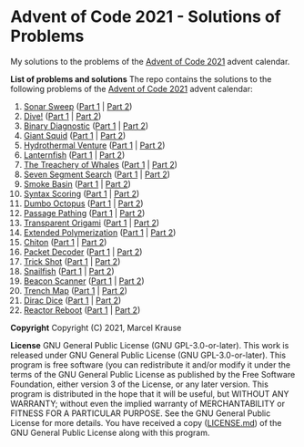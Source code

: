 # Advent of Code 2021 - Solutions of Problems

My solutions to the problems of the [Advent of Code 2021](https://adventofcode.com/2021) advent calendar.

**List of problems and solutions**
The repo contains the solutions to the following problems of the [Advent of Code 2021](https://adventofcode.com/2021) advent calendar:
1. [Sonar Sweep](https://adventofcode.com/2021/day/1) ([Part 1](Day01-01.py) | [Part 2](Day01-02.py))
2. [Dive!](https://adventofcode.com/2021/day/2) ([Part 1](Day02-01.py) | [Part 2](Day02-02.py))
3. [Binary Diagnostic](https://adventofcode.com/2021/day/3) ([Part 1](Day03-01.py) | [Part 2](Day03-02.py))
4. [Giant Squid](https://adventofcode.com/2021/day/4) ([Part 1](Day04-01.py) | [Part 2](Day04-02.py))
5. [Hydrothermal Venture](https://adventofcode.com/2021/day/5) ([Part 1](Day05-01.py) | [Part 2](Day05-02.py))
6. [Lanternfish](https://adventofcode.com/2021/day/6) ([Part 1](Day06-01.py) | [Part 2](Day06-02.py))
7. [The Treachery of Whales](https://adventofcode.com/2021/day/7) ([Part 1](Day07-01.py) | [Part 2](Day07-02.py))
8. [Seven Segment Search](https://adventofcode.com/2021/day/8) ([Part 1](Day08-01.py) | [Part 2](Day08-02.py))
9. [Smoke Basin](https://adventofcode.com/2021/day/9) ([Part 1](Day09-01.py) | [Part 2](Day09-02.py))
10. [Syntax Scoring](https://adventofcode.com/2021/day/10) ([Part 1](Day10-01.py) | [Part 2](Day10-02.py))
11. [Dumbo Octopus](https://adventofcode.com/2021/day/11) ([Part 1](Day11-01.py) | [Part 2](Day11-02.py))
12. [Passage Pathing](https://adventofcode.com/2021/day/12) ([Part 1](Day12-01.py) | [Part 2](Day12-02.py))
13. [Transparent Origami](https://adventofcode.com/2021/day/13) ([Part 1](Day13-01.py) | [Part 2](Day13-02.py))
14. [Extended Polymerization](https://adventofcode.com/2021/day/14) ([Part 1](Day14-01.py) | [Part 2](Day14-02.py))
15. [Chiton](https://adventofcode.com/2021/day/15) ([Part 1](Day15-01.py) | [Part 2](Day15-02.py))
16. [Packet Decoder](https://adventofcode.com/2021/day/16) ([Part 1](Day16-01.py) | [Part 2](Day16-02.py))
17. [Trick Shot](https://adventofcode.com/2021/day/17) ([Part 1](Day17-01.py) | [Part 2](Day17-02.py))
18. [Snailfish](https://adventofcode.com/2021/day/18) ([Part 1](Day18-01.py) | [Part 2](Day18-02.py))
19. [Beacon Scanner](https://adventofcode.com/2021/day/19) ([Part 1](Day19-01.py) | [Part 2](Day19-02.py))
20. [Trench Map](https://adventofcode.com/2021/day/20) ([Part 1](Day20-01.py) | [Part 2](Day20-02.py))
21. [Dirac Dice](https://adventofcode.com/2021/day/21) ([Part 1](Day21-01.py) | [Part 2](Day21-02.py))
22. [Reactor Reboot](https://adventofcode.com/2021/day/22) ([Part 1](Day22-01.py) | [Part 2](Day22-02.py))
<!--
23. [](https://adventofcode.com/2021/day/23) ([Part 1](Day23-01.py) | [Part 2](Day23-02.py))
24. [](https://adventofcode.com/2021/day/24) ([Part 1](Day24-01.py) | [Part 2](Day24-02.py))
25. [](https://adventofcode.com/2021/day/25) ([Part 1](Day25-01.py))
-->

**Copyright**
Copyright (C) 2021, Marcel Krause

**License**
GNU General Public License (GNU GPL-3.0-or-later). This work is released under GNU General Public License (GNU GPL-3.0-or-later). This program is free software (you can redistribute it and/or modify it under the terms of the GNU General Public License as published by the Free Software Foundation, either version 3 of the License, or any later version. This program is distributed in the hope that it will be useful, but WITHOUT ANY WARRANTY; without even the implied warranty of MERCHANTABILITY or FITNESS FOR A PARTICULAR PURPOSE. See the GNU General Public License for more details. You have received a copy ([LICENSE.md](LICENSE.md)) of the GNU General Public License along with this program.
